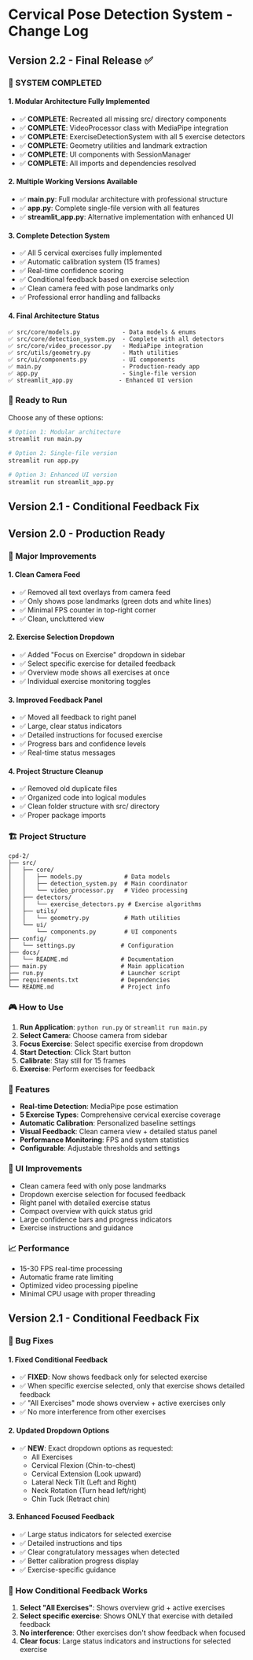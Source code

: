 # Cervical Pose Detection System - Change Log

## Version 2.2 - Final Release ✅

### 🎉 SYSTEM COMPLETED

#### 1. Modular Architecture Fully Implemented

- ✅ **COMPLETE**: Recreated all missing src/ directory components
- ✅ **COMPLETE**: VideoProcessor class with MediaPipe integration
- ✅ **COMPLETE**: ExerciseDetectionSystem with all 5 exercise detectors
- ✅ **COMPLETE**: Geometry utilities and landmark extraction
- ✅ **COMPLETE**: UI components with SessionManager
- ✅ **COMPLETE**: All imports and dependencies resolved

#### 2. Multiple Working Versions Available

- ✅ **main.py**: Full modular architecture with professional structure
- ✅ **app.py**: Complete single-file version with all features
- ✅ **streamlit_app.py**: Alternative implementation with enhanced UI

#### 3. Complete Detection System

- ✅ All 5 cervical exercises fully implemented
- ✅ Automatic calibration system (15 frames)
- ✅ Real-time confidence scoring
- ✅ Conditional feedback based on exercise selection
- ✅ Clean camera feed with pose landmarks only
- ✅ Professional error handling and fallbacks

#### 4. Final Architecture Status

```
✅ src/core/models.py            - Data models & enums
✅ src/core/detection_system.py  - Complete with all detectors
✅ src/core/video_processor.py   - MediaPipe integration
✅ src/utils/geometry.py         - Math utilities
✅ src/ui/components.py          - UI components
✅ main.py                       - Production-ready app
✅ app.py                        - Single-file version
✅ streamlit_app.py             - Enhanced UI version
```

### 🚀 Ready to Run

Choose any of these options:

```bash
# Option 1: Modular architecture
streamlit run main.py

# Option 2: Single-file version
streamlit run app.py

# Option 3: Enhanced UI version
streamlit run streamlit_app.py
```

## Version 2.1 - Conditional Feedback Fix

## Version 2.0 - Production Ready

### 🎯 Major Improvements

#### 1. Clean Camera Feed

- ✅ Removed all text overlays from camera feed
- ✅ Only shows pose landmarks (green dots and white lines)
- ✅ Minimal FPS counter in top-right corner
- ✅ Clean, uncluttered view

#### 2. Exercise Selection Dropdown

- ✅ Added "Focus on Exercise" dropdown in sidebar
- ✅ Select specific exercise for detailed feedback
- ✅ Overview mode shows all exercises at once
- ✅ Individual exercise monitoring toggles

#### 3. Improved Feedback Panel

- ✅ Moved all feedback to right panel
- ✅ Large, clear status indicators
- ✅ Detailed instructions for focused exercise
- ✅ Progress bars and confidence levels
- ✅ Real-time status messages

#### 4. Project Structure Cleanup

- ✅ Removed old duplicate files
- ✅ Organized code into logical modules
- ✅ Clean folder structure with src/ directory
- ✅ Proper package imports

### 🏗️ Project Structure

```
cpd-2/
├── src/
│   ├── core/
│   │   ├── models.py            # Data models
│   │   ├── detection_system.py  # Main coordinator
│   │   └── video_processor.py   # Video processing
│   ├── detectors/
│   │   └── exercise_detectors.py # Exercise algorithms
│   ├── utils/
│   │   └── geometry.py          # Math utilities
│   └── ui/
│       └── components.py        # UI components
├── config/
│   └── settings.py             # Configuration
├── docs/
│   └── README.md               # Documentation
├── main.py                     # Main application
├── run.py                      # Launcher script
├── requirements.txt            # Dependencies
└── README.md                   # Project info
```

### 🎮 How to Use

1. **Run Application**: `python run.py` or `streamlit run main.py`
2. **Select Camera**: Choose camera from sidebar
3. **Focus Exercise**: Select specific exercise from dropdown
4. **Start Detection**: Click Start button
5. **Calibrate**: Stay still for 15 frames
6. **Exercise**: Perform exercises for feedback

### 🔧 Features

- **Real-time Detection**: MediaPipe pose estimation
- **5 Exercise Types**: Comprehensive cervical exercise coverage
- **Automatic Calibration**: Personalized baseline settings
- **Visual Feedback**: Clean camera view + detailed status panel
- **Performance Monitoring**: FPS and system statistics
- **Configurable**: Adjustable thresholds and settings

### 🎯 UI Improvements

- Clean camera feed with only pose landmarks
- Dropdown exercise selection for focused feedback
- Right panel with detailed exercise status
- Compact overview with quick status grid
- Large confidence bars and progress indicators
- Exercise instructions and guidance

### 📈 Performance

- 15-30 FPS real-time processing
- Automatic frame rate limiting
- Optimized video processing pipeline
- Minimal CPU usage with proper threading

## Version 2.1 - Conditional Feedback Fix

### 🐛 Bug Fixes

#### 1. Fixed Conditional Feedback

- ✅ **FIXED**: Now shows feedback only for selected exercise
- ✅ When specific exercise selected, only that exercise shows detailed feedback
- ✅ "All Exercises" mode shows overview + active exercises only
- ✅ No more interference from other exercises

#### 2. Updated Dropdown Options

- ✅ **NEW**: Exact dropdown options as requested:
  - All Exercises
  - Cervical Flexion (Chin-to-chest)
  - Cervical Extension (Look upward)
  - Lateral Neck Tilt (Left and Right)
  - Neck Rotation (Turn head left/right)
  - Chin Tuck (Retract chin)

#### 3. Enhanced Focused Feedback

- ✅ Large status indicators for selected exercise
- ✅ Detailed instructions and tips
- ✅ Clear congratulatory messages when detected
- ✅ Better calibration progress display
- ✅ Exercise-specific guidance

### 🎯 How Conditional Feedback Works

1. **Select "All Exercises"**: Shows overview grid + active exercises
2. **Select specific exercise**: Shows ONLY that exercise with detailed feedback
3. **No interference**: Other exercises don't show feedback when focused
4. **Clear focus**: Large status indicators and instructions for selected exercise
